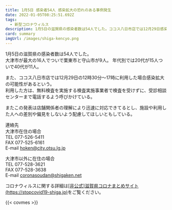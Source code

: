 ```yaml
---
title: 1月5日 感染者54人 感染拡大の恐れのある事例発生
date: 2022-01-05T08:25:51.692Z
tags:
  - 新型コロナウィルス
description: 1月5日の滋賀県の感染者数は54人でした。ココス八日市店では12月29日感染拡大の恐れがあるとのこと。
card: summary
imgUrl: /images/shiga-kencyo.png
---
```

1月5日の滋賀県の感染者数は54人でした。  
大津市が最大の16人でついで栗東市と守山市が9人。
年代別では20代が15人ついで40代が11人。  

また、ココス八日市店では12月29日の12時30分～17時に利用した場合感染拡大の可能性があるという。  
利用した方は、無料検査を実施する検査実施事業者で検査を受けずに、受診相談センターまで電話するよう呼びかけている。

またこの発表は店舗関係者の理解により迅速に対応できてるとし、施設や利用した人への差別や偏見をしないよう配慮してほしいともしている。

連絡先  
大津市在住の場合  
TEL 077-526-5411  
FAX 077-525-6161  
E-mail hoken@city.otsu.lg.jp  

大津市以外に在住の場合  
TEL 077-528-3621  
FAX 077-528-3638  
E-mail coronasoudan@shigaken.net

コロナウィルスに関する詳細は[[非公式]滋賀県コロナまとめサイト(https://stopcovid19-shiga.jp)](https://stopcovid19-shiga.jp)をご覧ください。

{{< covmes >}}